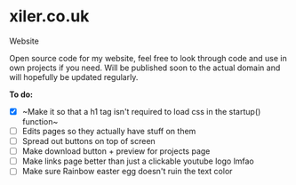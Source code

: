 # xiler.co.uk
Website

Open source code for my website, feel free to look through code and use in own projects if you need.
Will be published soon to the actual domain and will hopefully be updated regularly.

**To do:**

- [x] ~Make it so that a h1 tag isn't required to load css in the startup() function~
- [ ] Edits pages so they actually have stuff on them
- [ ] Spread out buttons on top of screen
- [ ] Make download button + preview for projects page
- [ ] Make links page better than just a clickable youtube logo lmfao
- [ ] Make sure Rainbow easter egg doesn't ruin the text color